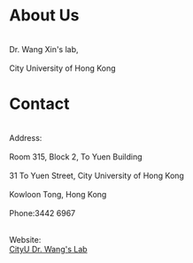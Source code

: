 # About Us

<br/>Dr. Wang Xin's lab,<br/>
<br/>City University of Hong Kong<br/>

# Contact
<br/>Address:<br/>
<br/>Room 315, Block 2, To Yuen Building<br/>
<br/>31 To Yuen Street, City University of Hong Kong<br/>
<br/>Kowloon Tong, Hong Kong<br/>
<br/>Phone:3442 6967<br/>

<br/>Website:<br/> 
[CityU Dr. Wang's Lab](https://xinwlab.netlify.app/)

